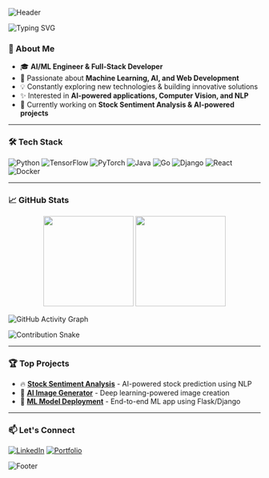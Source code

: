 ![Header](https://capsule-render.vercel.app/api?type=soft&color=0:EE7752,100:23A6D5&height=200&section=header&text=Hi,%20I'm%20Dhanush%20Pavan%20👋&fontSize=35&animation=fadeIn)

![Typing SVG](https://readme-typing-svg.herokuapp.com?font=Fira+Code&size=28&pause=1000&color=23A6D5&center=true&width=1000&lines=AI+&+ML+Engineer+%7C+Web+Developer;Building+AI-powered+solutions+%F0%9F%9A%80;Passionate+about+AI,+ML,+and+Tech+Innovation)

### 🚀 About Me

- 🎓 **AI/ML Engineer & Full-Stack Developer**
- 🧠 Passionate about **Machine Learning, AI, and Web Development**
- 💡 Constantly exploring new technologies & building innovative solutions
- ✨ Interested in **AI-powered applications, Computer Vision, and NLP**
- 🔭 Currently working on **Stock Sentiment Analysis & AI-powered projects**

---

### 🛠️ Tech Stack

![Python](https://img.shields.io/badge/Python-3776AB?style=for-the-badge&logo=python&logoColor=white)
![TensorFlow](https://img.shields.io/badge/TensorFlow-FF6F00?style=for-the-badge&logo=tensorflow&logoColor=white)
![PyTorch](https://img.shields.io/badge/PyTorch-EE4C2C?style=for-the-badge&logo=pytorch&logoColor=white)
![Java](https://img.shields.io/badge/Java-007396?style=for-the-badge&logo=java&logoColor=white)
![Go](https://img.shields.io/badge/Go-00ADD8?style=for-the-badge&logo=go&logoColor=white)
![Django](https://img.shields.io/badge/Django-092E20?style=for-the-badge&logo=django&logoColor=white)
![React](https://img.shields.io/badge/React-20232A?style=for-the-badge&logo=react&logoColor=61DAFB)
![Docker](https://img.shields.io/badge/Docker-2496ED?style=for-the-badge&logo=docker&logoColor=white)

---

### 📈 GitHub Stats

<p align="center">
  <img src="https://github-readme-stats.vercel.app/api?username=DhanushPavan&show_icons=true&theme=tokyonight&width=1000" height="180" />
  <img src="https://github-readme-streak-stats.herokuapp.com/?user=DhanushPavan&theme=tokyonight&width=1000" height="180" />
</p>

![GitHub Activity Graph](https://github-readme-activity-graph.vercel.app/graph?username=DhanushPavan&theme=react-dark&width=1000)

![Contribution Snake](https://github.com/DhanushPavan/DhanushPavan/blob/output/github-contribution-grid-snake.svg)

---

### 🏆 Top Projects

- 🔥 **[Stock Sentiment Analysis](https://github.com/DhanushPavan/Stock-Sentiment-Analysis)** - AI-powered stock prediction using NLP
- 🌟 **[AI Image Generator](https://github.com/DhanushPavan/AI-Image-Generator)** - Deep learning-powered image creation
- 🚀 **[ML Model Deployment](https://github.com/DhanushPavan/ML-Model-Deployment)** - End-to-end ML app using Flask/Django

---

### 📫 Let's Connect

[![LinkedIn](https://img.shields.io/badge/LinkedIn-DhanushPavan-blue?style=for-the-badge&logo=linkedin&width=1000)](https://linkedin.com/in/dhanushpavan)
[![Portfolio](https://img.shields.io/badge/Portfolio-DhanushPavan-green?style=for-the-badge&width=1000)](https://dhanushpavan.dev)

![Footer](https://capsule-render.vercel.app/api?type=soft&color=0:23A6D5,100:EE7752&height=150&section=footer&animation=fadeIn)
